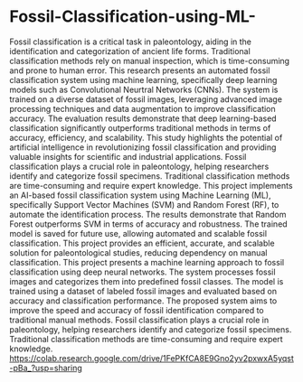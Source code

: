 # Fossil-Classification-using-ML-
Fossil classification is a critical task in paleontology, aiding in the identification and categorization of ancient life forms. Traditional classification methods rely on manual inspection, which is time-consuming and prone to human error. This research presents an automated fossil classification system using machine learning, specifically deep learning models such as Convolutional Neurtral Networks (CNNs). The system is trained on a diverse dataset of fossil images, leveraging advanced image processing techniques and data augmentation to improve classification accuracy. The evaluation results demonstrate that deep learning-based classification significantly outperforms traditional methods in terms of accuracy, efficiency, and scalability. This study highlights the potential of artificial intelligence in revolutionizing fossil classification and providing valuable insights for scientific and industrial applications. Fossil classification plays a crucial role in paleontology, helping researchers identify and categorize fossil specimens. Traditional classification methods are time-consuming and require expert knowledge. This project implements an AI-based fossil classification system using Machine Learning (ML), specifically Support Vector Machines (SVM) and Random Forest (RF), to automate the identification process. The results demonstrate that Random Forest outperforms SVM in terms of accuracy and robustness. The trained model is saved for future use, allowing automated and scalable fossil classification. This project provides an efficient, accurate, and scalable solution for paleontological studies, reducing dependency on manual classification. This project presents a machine learning approach to fossil classification using deep neural networks. The system processes fossil images and categorizes them into predefined fossil classes. The model is trained using a dataset of labeled fossil images and evaluated based on accuracy and classification performance. The proposed system aims to improve the speed and accuracy of fossil identification compared to traditional manual methods.  Fossil classification plays a crucial role in paleontology, helping researchers identify and categorize fossil specimens. Traditional classification methods are time-consuming and require expert knowledge. 
https://colab.research.google.com/drive/1FePKfCA8E9Gno2yv2pxwxA5yqst-pBa_?usp=sharing
